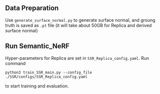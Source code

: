 ## Data Preparation
Use `generate_surface_normal.py` to generate surface normal, and groung truth is saved as `.pt` file (it will take about 50GB for Replica and derived surface normal)
## Run Semantic_NeRF
Hyper-parameters for Replica are set in `SSR_Replica_config.yaml`. Run command
```
python3 train_SSR_main.py --config_file ./SSR/configs/SSR_Replica_config.yaml
```
to start training and evaluation. 